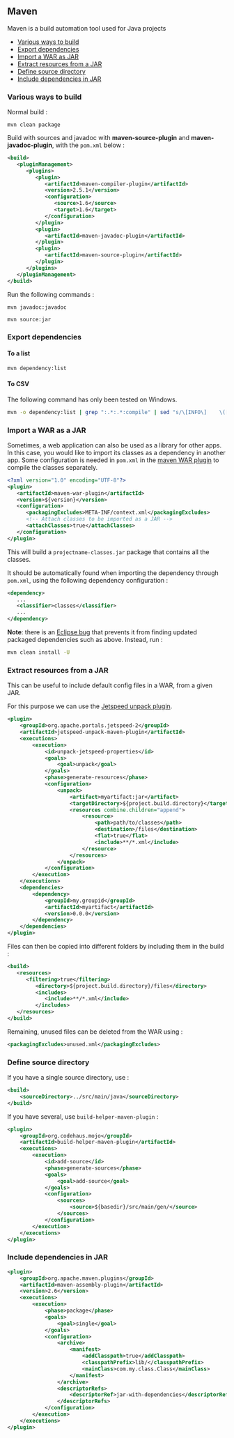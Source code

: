 ## Maven
Maven is a build automation tool used for Java projects

* [Various ways to build](#various-ways-to-build)
* [Export dependencies](#export-dependencies)
* [Import a WAR as  JAR](#import-a-war-as-a-jar)
* [Extract resources from a JAR](#extract-resources-from-a-jar)
* [Define source directory](#define-source-directory)
* [Include dependencies in JAR](#include-dependencies-in-jar)

### Various ways to build 
Normal build :

```
mvn clean package
```

Build with sources and javadoc with **maven-source-plugin** and **maven-javadoc-plugin**, with the `pom.xml` below :

```xml
<build>
   <pluginManagement>
      <plugins>
         <plugin>
            <artifactId>maven-compiler-plugin</artifactId>
            <version>2.5.1</version>
            <configuration>
               <source>1.6</source>
               <target>1.6</target>
            </configuration>
         </plugin>
         <plugin>
            <artifactId>maven-javadoc-plugin</artifactId>
         </plugin>
         <plugin>
            <artifactId>maven-source-plugin</artifactId>
         </plugin>
      </plugins>
   </pluginManagement>
</build>
  ```

Run the following commands :

```
mvn javadoc:javadoc
```

```
mvn source:jar
```

### Export dependencies

#### To a list
```bash
mvn dependency:list
```
#### To CSV
The following command has only been tested on Windows.
```bash
mvn -o dependency:list | grep ":.*:.*:compile" | sed "s/\[INFO\]    \([^:]*\):\([^:]*\):jar:\([^:]*\):compile/\1;\2;\3/" | sort -u
```

### Import a WAR as a JAR

Sometimes, a web application can also be used as a library for other apps. In this case, you would like to import its classes as a dependency in another app. Some configuration is needed in `pom.xml` in the [maven WAR plugin](http://maven.apache.org/plugins/maven-war-plugin/war-mojo.html) to compile the classes separately.

```xml
<?xml version="1.0" encoding="UTF-8"?>
<plugin>
   <artifactId>maven-war-plugin</artifactId>
   <version>${version}</version>
   <configuration>
      <packagingExcludes>META-INF/context.xml</packagingExcludes>
      <!-- Attach classes to be imported as a JAR -->
      <attachClasses>true</attachClasses>
   </configuration>
</plugin>
```

This will build a `projectname-classes.jar` package that contains all the classes.

It should be automatically found when importing the dependency through `pom.xml`, using the following dependency configuration :

```xml
<dependency>
   ...
   <classifier>classes</classifier>
   ...
</dependency>
```

**Note**: there is an [Eclipse bug](https://bugs.eclipse.org/bugs/show_bug.cgi?id=502349) that prevents it from finding updated packaged dependencies such as above. Instead, run :

```bash
mvn clean install -U
```

### Extract resources from a JAR

This can be useful to include default config files in a WAR, from a given JAR.

For this purpose we can use the [Jetspeed unpack plugin](https://portals.apache.org/jetspeed-2/buildguide/jetspeed-unpack-plugin.html).

```xml
<plugin>
	<groupId>org.apache.portals.jetspeed-2</groupId>
	<artifactId>jetspeed-unpack-maven-plugin</artifactId>
	<executions>
		<execution>
			<id>unpack-jetspeed-properties</id>
			<goals>
				<goal>unpack</goal>
			</goals>
			<phase>generate-resources</phase>
			<configuration>
				<unpack>
					<artifact>myartifact:jar</artifact>
					<targetDirectory>${project.build.directory}</targetDirectory>
					<resources combine.children="append">
						<resource>
							<path>path/to/classes</path>
							<destination>/files</destination>
							<flat>true</flat>
							<include>**/*.xml</include>
						</resource>
					</resources>
				</unpack>
			</configuration>
		</execution>
	</executions>
	<dependencies>
		<dependency>
			<groupId>my.groupid</groupId>
			<artifactId>myartifact</artifactId>
			<version>0.0.0</version>
		</dependency>
	</dependencies>
</plugin>
```

Files can then be copied into different folders by including them in the build : 

```xml
<build>
   <resources>
      <filtering>true</filtering>
         <directory>${project.build.directory}/files</directory>
         <includes>
            <include>**/*.xml</include>
         </includes>
   </resources>
</build>
```

Remaining, unused files can be deleted from the WAR using :

```xml
<packagingExcludes>unused.xml</packagingExcludes>
```

### Define source directory

If you have a single source directory, use :

```xml
<build>
    <sourceDirectory>../src/main/java</sourceDirectory>
</build>
```

If you have several, use `build-helper-maven-plugin` :

```xml
<plugin>
	<groupId>org.codehaus.mojo</groupId>
	<artifactId>build-helper-maven-plugin</artifactId>
	<executions>
		<execution>
			<id>add-source</id>
			<phase>generate-sources</phase>
			<goals>
				<goal>add-source</goal>
			</goals>
			<configuration>
				<sources>
					<source>${basedir}/src/main/gen/</source>
				</sources>
			</configuration>
		</execution>
	</executions>
</plugin>
```

### Include dependencies in JAR

```xml
<plugin>
	<groupId>org.apache.maven.plugins</groupId>
	<artifactId>maven-assembly-plugin</artifactId>
	<version>2.6</version>
	<executions>
		<execution>
			<phase>package</phase>
			<goals>
				<goal>single</goal>
			</goals>
			<configuration>
				<archive>
					<manifest>
						<addClasspath>true</addClasspath>
						<classpathPrefix>lib/</classpathPrefix>
						<mainClass>com.my.class.Class</mainClass>
					</manifest>
				</archive>
				<descriptorRefs>
					<descriptorRef>jar-with-dependencies</descriptorRef>
				</descriptorRefs>
			</configuration>
		</execution>
	</executions>
</plugin>
```
